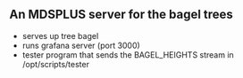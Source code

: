 ## An MDSPLUS server for the bagel trees
- serves up tree bagel
- runs grafana server (port 3000)
- tester program that sends the BAGEL_HEIGHTS stream in /opt/scripts/tester
